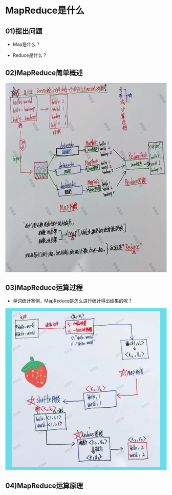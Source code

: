 # MapReduce是什么

## 01)提出问题

- Map是什么？

- Reduce是什么？



## 02)MapReduce简单概述

![image-20240427165029912](01MapReduce是什么.assets/image-20240427165029912.png)







## 03)MapReduce运算过程

- 单词统计案例，MapReduce是怎么进行统计得出结果的呢？

![image-20240427175612347](01MapReduce是什么.assets/image-20240427175612347.png)







## 04)MapReduce运算原理





